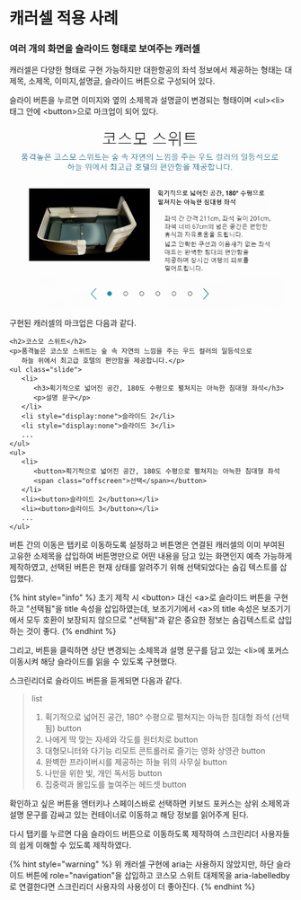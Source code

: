 # 캐러셀 적용 사례

### 여러 개의 화면을 슬라이드 형태로 보여주는 캐러셀

캐러셀은 다양한 형태로 구현 가능하지만 대한항공의 좌석 정보에서 제공하는 형태는 대제목, 소제목, 이미지,설명글, 슬라이드 버튼으로 구성되어 있다.

슬라이 버튼을 누르면 이미지와 옆의 소제목과 설명글이 변경되는 형태이며 &lt;ul&gt;&lt;li&gt; 태그 안에 &lt;button&gt;으로 마크업이 되어 있다.

![](../../.gitbook/assets/image%20%281%29.png)

구현된 캐러셀의 마크업은 다음과 같다.

```markup
<h2>코스모 스위트</h2>
<p>품격높은 코스모 스위트는 숲 속 자연의 느낌을 주는 우드 컬러의 일등석으로 
   하늘 위에서 최고급 호텔의 편안함을 제공합니다.</p>
<ul class="slide">
   <li>
      <h3>획기적으로 넓어진 공간, 180도 수평으로 펼쳐지는 아늑한 침대형 좌석</h3>
      <p>설명 문구</p>
   </li>
   <li style="display:none">슬라이드 2</li>
   <li style="display:none">슬라이드 3</li>
   ...
</ul>
<ul>
   <li>
      <button>획기적으로 넓어진 공간, 180도 수평으로 펼쳐지는 아늑한 침대형 좌석
      <span class="offscreen">선택</span></button>
   </li>
   <li><button>슬라이드 2</button></li>
   <li><button>슬라이드 3</button></li>
   ...
</ul>
```

버튼 간의 이동은 탭키로 이동하도록 설정하고 버튼명은 연결된 캐러셀의 이미 부여된 고유한 소제목을 삽입하여 버튼명만으로 어떤 내용을 담고 있는 화면인지 예측 가능하게 제작하였고, 선택된 버튼은 현재 상태를 알려주기 위해 선택되었다는 숨김 텍스트를 삽입했다.

{% hint style="info" %}
초기 제작 시 &lt;button&gt; 대신 &lt;a&gt;로 슬라이드 버튼을 구현하고 "선택됨"을  title 속성을 삽입하였는데, 보조기기에서 &lt;a&gt;의 title 속성은 보조기기에서 모두 호환이 보장되지 않으므로 "선택됨"과 같은 중요한 정보는 숨김텍스트로 삽입하는 것이 좋다.
{% endhint %}

그리고, 버튼을 클릭하면 상단 변경되는 소제목과 설명 문구를 담고 있는 &lt;li&gt;에  포커스 이동시켜 해당 슬라이드를 읽을 수 있도록 구현했다.  

스크린리더로 슬라이드 버튼을 듣게되면 다음과 같다.

> list  
> 1. 획기적으로 넓어진 공간, 180° 수평으로 펼쳐지는 아늑한 침대형 좌석 \(선택됨\) button  
> 2. 나에게 딱 맞는 자세와 각도를 원터치로 button   
> 3. 대형모니터와 다기능 리모트 콘트롤러로 즐기는 영화 상영관 button  
> 4. 완벽한 프라이버시를 제공하는 하늘 위의 사무실 button  
> 5. 나만을 위한 빛, 개인 독서등 button  
> 6. 집중력과 몰입도를 높여주는 헤드셋 button

확인하고 싶은 버튼을 엔터키나 스페이스바로 선택하면 키보드 포커스는 상위 소제목과 설명 문구를 감싸고 있는 컨테이너로 이동하고 해당 정보를 읽어주게 된다.

다시 탭키를 누르면 다음 슬라이드 버튼으로 이동하도록 제작하여 스크린리더 사용자들의 쉽게 이해할 수 있도록 제작하였다.

{% hint style="warning" %}
위 캐러셀 구현에 aria는 사용하지 않았지만,  하단 슬라이드 버튼에 role="navigation"을 삽입하고 코스모 스위트 대제목을 aria-labelledby로 연결한다면 스크린리더 사용자의 사용성이 더 좋아진다.
{% endhint %}

